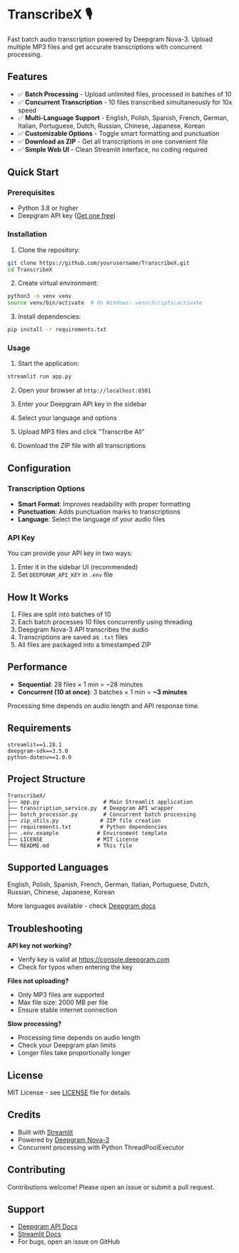 # TranscribeX 🎙️

Fast batch audio transcription powered by Deepgram Nova-3. Upload multiple MP3 files and get accurate transcriptions with concurrent processing.

## Features

- ✅ **Batch Processing** - Upload unlimited files, processed in batches of 10
- ✅ **Concurrent Transcription** - 10 files transcribed simultaneously for 10x speed
- ✅ **Multi-Language Support** - English, Polish, Spanish, French, German, Italian, Portuguese, Dutch, Russian, Chinese, Japanese, Korean
- ✅ **Customizable Options** - Toggle smart formatting and punctuation
- ✅ **Download as ZIP** - Get all transcriptions in one convenient file
- ✅ **Simple Web UI** - Clean Streamlit interface, no coding required

## Quick Start

### Prerequisites

- Python 3.8 or higher
- Deepgram API key ([Get one free](https://console.deepgram.com))

### Installation

1. Clone the repository:
```bash
git clone https://github.com/yourusername/TranscribeX.git
cd TranscribeX
```

2. Create virtual environment:
```bash
python3 -m venv venv
source venv/bin/activate  # On Windows: venv\Scripts\activate
```

3. Install dependencies:
```bash
pip install -r requirements.txt
```

### Usage

1. Start the application:
```bash
streamlit run app.py
```

2. Open your browser at `http://localhost:8501`

3. Enter your Deepgram API key in the sidebar

4. Select your language and options

5. Upload MP3 files and click "Transcribe All"

6. Download the ZIP file with all transcriptions

## Configuration

### Transcription Options

- **Smart Format**: Improves readability with proper formatting
- **Punctuation**: Adds punctuation marks to transcriptions
- **Language**: Select the language of your audio files

### API Key

You can provide your API key in two ways:
1. Enter it in the sidebar UI (recommended)
2. Set `DEEPGRAM_API_KEY` in `.env` file

## How It Works

1. Files are split into batches of 10
2. Each batch processes 10 files concurrently using threading
3. Deepgram Nova-3 API transcribes the audio
4. Transcriptions are saved as `.txt` files
5. All files are packaged into a timestamped ZIP

## Performance

- **Sequential**: 28 files × 1 min = ~28 minutes
- **Concurrent (10 at once)**: 3 batches × 1 min = **~3 minutes**

Processing time depends on audio length and API response time.

## Requirements

```
streamlit==1.28.1
deepgram-sdk==3.5.0
python-dotenv==1.0.0
```

## Project Structure

```
TranscribeX/
├── app.py                    # Main Streamlit application
├── transcription_service.py  # Deepgram API wrapper
├── batch_processor.py        # Concurrent batch processing
├── zip_utils.py             # ZIP file creation
├── requirements.txt         # Python dependencies
├── .env.example            # Environment template
├── LICENSE                 # MIT License
└── README.md               # This file
```

## Supported Languages

English, Polish, Spanish, French, German, Italian, Portuguese, Dutch, Russian, Chinese, Japanese, Korean

More languages available - check [Deepgram docs](https://developers.deepgram.com/docs/languages-overview)

## Troubleshooting

**API key not working?**
- Verify key is valid at https://console.deepgram.com
- Check for typos when entering the key

**Files not uploading?**
- Only MP3 files are supported
- Max file size: 2000 MB per file
- Ensure stable internet connection

**Slow processing?**
- Processing time depends on audio length
- Check your Deepgram plan limits
- Longer files take proportionally longer

## License

MIT License - see [LICENSE](LICENSE) file for details

## Credits

- Built with [Streamlit](https://streamlit.io/)
- Powered by [Deepgram Nova-3](https://deepgram.com/)
- Concurrent processing with Python ThreadPoolExecutor

## Contributing

Contributions welcome! Please open an issue or submit a pull request.

## Support

- [Deepgram API Docs](https://developers.deepgram.com/docs)
- [Streamlit Docs](https://docs.streamlit.io/)
- For bugs, open an issue on GitHub
